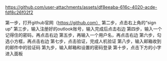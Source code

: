 https://github.com/user-attachments/assets/df8eeaba-616c-4020-acde-fdf8c26f02f2




第一步，打开github官网（https://github.com）
第二步，点击右上角的“sign up”
第三步，输入注册好的outlook账号，输入完成后点击右边
第四步，输入一个记得住的密码，再点击右边
第五步，再输入一个用户名，再点击右边
第六步，勾选小方框，再点击右边
第七步，点击验证，完成人机验证
第八步，输入邮箱收到的邮件中的验证码
第九步，输入邮箱和设置的密码登录
第十步，点击下方的小字进入面板


